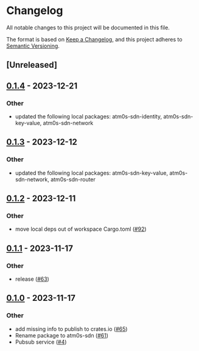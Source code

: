 # Changelog
All notable changes to this project will be documented in this file.

The format is based on [Keep a Changelog](https://keepachangelog.com/en/1.0.0/),
and this project adheres to [Semantic Versioning](https://semver.org/spec/v2.0.0.html).

## [Unreleased]

## [0.1.4](https://github.com/luongngocminh/decentralized-sdn/compare/atm0s-sdn-redis-server-v0.1.3...atm0s-sdn-redis-server-v0.1.4) - 2023-12-21

### Other
- updated the following local packages: atm0s-sdn-identity, atm0s-sdn-key-value, atm0s-sdn-network

## [0.1.3](https://github.com/8xFF/atm0s-sdn/compare/atm0s-sdn-redis-server-v0.1.2...atm0s-sdn-redis-server-v0.1.3) - 2023-12-12

### Other
- updated the following local packages: atm0s-sdn-key-value, atm0s-sdn-network, atm0s-sdn-router

## [0.1.2](https://github.com/8xFF/atm0s-sdn/compare/atm0s-sdn-redis-server-v0.1.1...atm0s-sdn-redis-server-v0.1.2) - 2023-12-11

### Other
- move local deps out of workspace Cargo.toml ([#92](https://github.com/8xFF/atm0s-sdn/pull/92))

## [0.1.1](https://github.com/8xFF/atm0s-sdn/compare/atm0s-sdn-redis-server-v0.1.0...atm0s-sdn-redis-server-v0.1.1) - 2023-11-17

### Other
- release ([#63](https://github.com/8xFF/atm0s-sdn/pull/63))

## [0.1.0](https://github.com/8xFF/atm0s-sdn/releases/tag/atm0s-sdn-redis-server-v0.1.0) - 2023-11-17

### Other
- add missing info to publish to crates.io ([#65](https://github.com/8xFF/atm0s-sdn/pull/65))
- Rename package to atm0s-sdn ([#61](https://github.com/8xFF/atm0s-sdn/pull/61))
- Pubsub service ([#4](https://github.com/8xFF/atm0s-sdn/pull/4))
